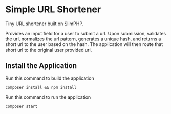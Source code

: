 # Simple URL Shortener

Tiny URL shortener built on SlimPHP.

Provides an input field for a user to submit a url. Upon submission, validates the url, normalizes the url pattern, generates a unique hash, and returns a short url to the user based on the hash. The application will then route that short url to the original user provided url.

## Install the Application

Run this command to build the application

	composer install && npm install

Run this command to run the application

	composer start

